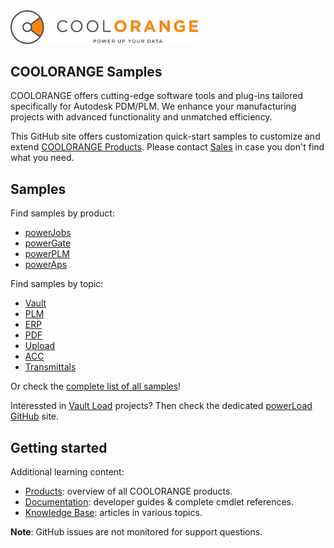 <picture>
  <source media="(prefers-color-scheme: dark)" srcset="https://github.com/coolOrangeSamples/.github/blob/main/Logo_Dark.png">
  <source media="(prefers-color-scheme: light)" srcset="https://github.com/coolOrangeSamples/.github/blob/main/Logo_Light.png">
  <img alt="COOLORANGE" src="https://github.com/coolOrangeSamples/.github/blob/main/Logo_Light.png" width="300">
</picture>

## COOLORANGE Samples

COOLORANGE offers cutting-edge software tools and plug-ins tailored specifically for Autodesk PDM/PLM. We enhance your manufacturing projects with advanced functionality and unmatched efficiency.

This GitHub site offers customization quick-start samples to customize and extend [COOLORANGE Products](https://www.coolorange.com/products). Please contact [Sales](mailto:sales@coolorange.com) in case you don't find what you need.

## Samples

Find samples by product:

- [powerJobs](https://github.com/search?q=topic%3Apowerjobs+org%3AcoolOrangeSamples&type=Repositories)
- [powerGate](https://github.com/search?q=topic%3Apowergate+org%3AcoolOrangeSamples&type=Repositories)
- [powerPLM](https://github.com/search?q=topic%3Apowerplm+org%3AcoolOrangeSamples&type=Repositories)
- [powerAps](https://github.com/search?q=topic%3Apoweraps+org%3AcoolOrangeSamples&type=Repositories)

Find samples by topic:

- [Vault](https://github.com/search?q=topic%3Avault+org%3AcoolOrangeSamples&type=Repositories) 
- [PLM](https://github.com/search?q=topic%3Aplm+org%3AcoolOrangeSamples&type=Repositories) 
- [ERP](https://github.com/search?q=topic%3Aerp+org%3AcoolOrangeSamples&type=Repositories) 
- [PDF](https://github.com/search?q=topic%3Apdf+org%3AcoolOrangeSamples&type=Repositories) 
- [Upload](https://github.com/search?q=topic%3Aupload+org%3AcoolOrangeSamples&type=Repositories) 
- [ACC](https://github.com/search?q=topic%3Aacc+org%3AcoolOrangeSamples&type=Repositories) 
- [Transmittals](https://github.com/search?q=topic%3Atransmittals+org%3AcoolOrangeSamples&type=Repositories)

Or check the [complete list of all samples](https://github.com/orgs/coolOrangeSamples/repositories)!

Interessted in [Vault Load](https://www.coolorange.com/load) projects? Then check the dedicated [powerLoad GitHub](https://github.com/coolOrangeLoad) site.


## Getting started

Additional learning content:

- [Products](https://www.coolorange.com/products): overview of all COOLORANGE products.
- [Documentation](https://doc.coolorange.com/en/stable/): developer guides & complete cmdlet references. 
- [Knowledge Base](https://support.coolorange.com/kb): articles in various topics.


**Note**: GitHub issues are not monitored for support questions.
